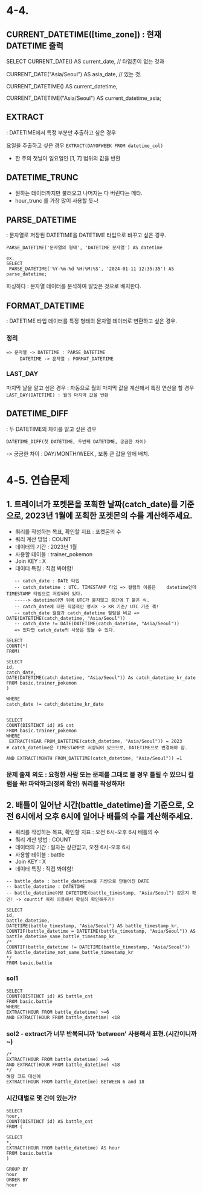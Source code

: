 # 4-4. 

## CURRENT_DATETIME([time_zone]) : 현재 DATETIME 출력

SELECT
 CURRENT_DATE() AS current_date, // 타임존이 없는 것과

 CURRENT_DATE("Asia/Seoul") AS asia_date, // 있는 것.

 CURRENT_DATETIME() AS current_datetime,

 CURRENT_DATETIME("Asia/Seoul") AS current_datetime_asia;

## EXTRACT
: DATETIME에서 특정 부분만 추출하고 싶은 경우

요일을 추출하고 싶은 경우
```EXTRACT(DAYOFWEEK FROM datetime_col)```
- 한 주의 첫날이 일요일인 [1, 7] 범위의 값을 반환

## DATETIME_TRUNC 
- 원하는 데이터까지만 불러오고 나머지는 다 버린다는 메타.
- hour_trunc 를 가장 많이 사용할 듯~!

## PARSE_DATETIME
: 문자열로 저장된 DATETIME을 DATETIME 타입으로 바꾸고 싶은 경우.

```PARSE_DATETIME('문자열의 형태', 'DATETIME 문자열') AS datetime```
```
ex. 
SELECT
 PARSE_DATETIME('%Y-%m-%d %H:%M:%S', '2024-01-11 12:35:35') AS parse_datetime;
```
파싱하다 : 문자열 데이터를 분석하여 알맞은 것으로 배치한다.

## FORMAT_DATETIME
: DATETIME 타입 데이터를 특정 형태의 문자열 데이터로 변환하고 싶은 경우.

### 정리
```
=> 문자열 -> DATETIME : PARSE_DATETIME
     DATETIME -> 문자열 : FORMAT_DATETIME
```
### LAST_DAY
마지막 날을 알고 싶은 경우 : 자동으로 월의 마지막 값을 계산해서 특정 연산을 할 경우
```LAST_DAY(DATETIME) : 월의 마지막 값을 반환```

## DATETIME_DIFF
: 두 DATETIME의 차이를 알고 싶은 경우

```DATETIME_DIFF(첫 DATETIME, 두번째 DATETIME, 궁금한 차이)```

-> 궁금한 차이 : DAY/MONTH/WEEK , 보통 큰 값을 앞에 배치.


# 4-5. 연습문제

## 1. 트레이너가 포켓몬을 포획한 날짜(catch_date)를 기준으로, 2023년 1월에 포획한 포켓몬의 수를 계산해주세요.

 - 쿼리를 작성하는 목표, 확인할 지표 : 포켓몬의 수
 - 쿼리 계산 방법 : COUNT
 - 데이터의 기간 : 2023년 1월
 - 사용할 테이블 : trainer_pokemon
 - Join KEY : X 
 - 데이터 특징 : 직접 봐야함!
 ```
	-- catch_date : DATE 타입
	-- catch_datetime : UTC. TIMESTAMP 타입 => 컬럼의 이름은 	datetime인데 TIMESTAMP 타입으로 저장되어 있다.
	-----> datetime이면 뒤에 UTC가 붙지않고 중간에 T 붙은 식.
	-- catch_date에 대한 직접적인 명시X -> KR 기준/ UTC 기준 쳌!
	-- catch_date 컬럼과 catch_datetime 컬럼을 비교 => 	DATE(DATETIME(catch_datetime, "Asia/Seoul"))
	-- catch_date != DATE(DATETIME(catch_datetime, "Asia/Seoul")) 	
    => 있다면 catch_date의 사용은 힘들 수 있다.
```
```
SELECT
COUNT(*)
FROM(

SELECT
id,
catch_date,
DATE(DATETIME(catch_datetime, "Asia/Seoul")) As catch_datetime_kr_date
FROM basic.trainer_pokemon
)

WHERE
catch_date != catch_datetime_kr_date


SELECT
COUNT(DISTINCT id) AS cnt
FROM basic.trainer_pokemon
WHERE
 EXTRACT(YEAR FROM_DATETIME(catch_datetime, "Asia/Seoul")) = 2023
# catch_datetime은 TIMESTAMP로 저장되어 있으므로, DATETIME으로 변경해야 함.

AND EXTRACT(MONTH FROM_DATETIME(catch_datetime, "Asia/Seoul")) =1
```
### 문제 출제 의도 : 요청한 사람 또는 문제를 그대로 볼 경우 틀릴 수 있으니 컬럼을 꼭! 파악하고(정의 확인) 쿼리를 작성하자!


## 2. 배틀이 일어난 시간(battle_datetime)을 기준으로, 오전 6시에서 오후 6시에 일어나 배틀의 수를 계산해주세요.

- 쿼리를 작성하는 목표, 확인할 지표 : 오전 6시-오후 6시 배틀의 수
- 쿼리 계산 방법 : COUNT
- 데이터의 기간 : 일자는 상관없고, 오전 6시-오후 6시
- 사용할 테이블 : battle
- Join KEY : X 
- 데이터 특징 : 직접 봐야함!
```
-- battle_date : battle_datetime을 기반으로 만들어진 DATE
-- battle_datetime : DATETIME
-- battle_datetime이랑 DATETIME(battle_timestamp, "Asia/Seoul") 같은지 확인! -> countif 쿼리 이용해서 확실히 확인해주기!
```
```
SELECT
id,
battle_datetime,
DATETIME(battle_timestamp, "Asia/Seoul") AS battle_timestamp_kr,
COUNTIF(battle_datetime = DATETIME(battle_timestamp, "Asia/Seoul")) AS battle_datetime_same_battle_timestamp_kr
/*
COUNTIF(battle_datetime != DATETIME(battle_timestamp, "Asia/Seoul")) AS battle_datetime_not_same_battle_timestamp_kr
*/
FROM basic.battle
```
### sol1
```
SELECT
COUNT(DISTINCT id) AS battle_cnt
FROM basic.battle
WHERE
EXTRACT(HOUR FROM battle_datetime) >=6
AND EXTRACT(HOUR FROM battle_datetime) <18
```
### sol2 - extract가 너무 반복되니까 'between' 사용해서 표현.(시간이니까~)
```
/*
EXTRACT(HOUR FROM battle_datetime) >=6
AND EXTRACT(HOUR FROM battle_datetime) <18
*/
해당 코드 대신에
EXTRACT(HOUR FROM battle_datetime) BETWEEN 6 and 18
```

### 시간대별로 몇 건이 있는가?
```
SELECT
hour,
COUNT(DISTINCT id) AS battle_cnt
FROM (

SELECT
*,
EXTRACT(HOUR FROM battle_datetime) AS hour
FROM basic.battle
)

GROUP BY
hour
ORDER BY
hour
```